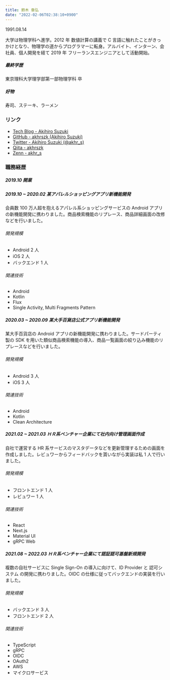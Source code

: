```yaml
---
title: 鈴木 章弘
date: "2022-02-06T02:38:10+0900"
---
```


1991.08.14

大学は物理学科へ進学。2012 年 数値計算の講義で C 言語に触れたことがきっかけとなり、物理学の道からプログラマーに転身。アルバイト、インターン、会社員、個人開発を経て 2019 年 フリーランスエンジニアとして活動開始。

##### 最終学歴

東京理科大学理学部第一部物理学科 卒

##### 好物

寿司、ステーキ、ラーメン

### リンク

- [Tech Blog - Akihiro Suzuki](http://akihr.io)
- [GitHub - akhrszk (Akihiro Suzuki)](https://github.com/akhrszk)
- [Twitter - Akihiro Suzuki (@akhr_s)](https://twitter.com/akhr_s)
- [Qiita - akhrszk](https://qiita.com/akhrszk)
- [Zenn - akhr_s](https://zenn.dev/akhr_s)

### 職務経歴

##### 2019.10 開業

##### 2019.10 ~ 2020.02 某アパレルショッピングアプリ新機能開発

会員数 100 万人超を抱えるアパレル系ショッピングサービスの Android アプリの新機能開発に携わりました。商品検索機能のリプレース、商品詳細画面の改修などを行いました。

###### 開発規模

- Android 2 人
- iOS 2 人
- バックエンド 1 人

###### 関連技術

- Android
- Kotlin
- Flux
- Single Activity, Multi Fragments Pattern

##### 2020.03 ~ 2020.09 某大手百貨店公式アプリ新機能開発

某大手百貨店の Android アプリの新機能開発に携わりました。サードパーティ製の SDK を用いた類似商品検索機能の導入、商品一覧画面の絞り込み機能のリプレースなどを行いました。

###### 開発規模

- Android 3 人
- iOS 3 人

###### 関連技術

- Android
- Kotlin
- Clean Architecture

##### 2021.02 ~ 2021.03 ＨＲ系ベンチャー企業にて社内向け管理画面作成

自社で運営する HR 系サービスのマスタデータなどを更新管理するための画面を作成しました。レビュワーからフィードバックを貰いながら実装は私 1 人で行いました。

###### 開発規模

- フロントエンド 1 人
- レビュワー 1 人

###### 関連技術

- React
- Next.js
- Material UI
- gRPC Web

##### 2021.08 ~ 2022.03 ＨＲ系ベンチャー企業にて認証認可基盤新規開発

複数の自社サービスに Single Sign-On の導入に向けて、ID Provider と 認可システム の開発に携わりました。OIDC の仕様に従ってバックエンドの実装を行いました。

###### 開発規模

- バックエンド 3 人
- フロントエンド 2 人

###### 関連技術

- TypeScript
- gRPC
- OIDC
- OAuth2
- AWS
- マイクロサービス
